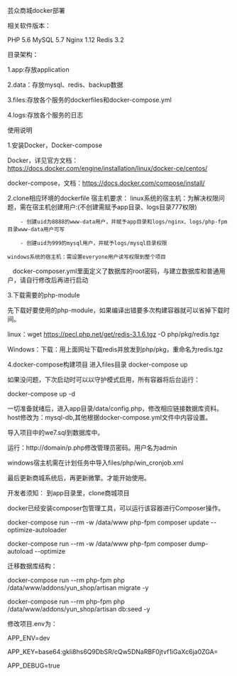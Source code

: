 芸众商城docker部署

相关软件版本：

PHP 5.6
MySQL 5.7
Nginx 1.12
Redis 3.2

目录架构：

1.app:存放application

2.data：存放mysql、redis、backup数据

3.files:存放各个服务的dockerfiles和docker-compose.yml

4.logs:存放各个服务的日志

使用说明

1.安装Docker，Docker-compose

Docker，详见官方文档：https://docs.docker.com/engine/installation/linux/docker-ce/centos/

docker-compose，文档：https://docs.docker.com/compose/install/

2.clone相应环境的dockerfile
	宿主机要求：
	linux系统的宿主机：为解决权限问题，需在宿主机创建用户:(不创建需赋予app目录、logs目录777权限)

		- 创建uid为8888的www-data用户，并赋予app目录和logs/nginx、logs/php-fpm目录www-data用户可写

		- 创建uid为999的mysql用户，并赋予logs/mysql目录权限

	windows系统的宿主机：需设置everyone用户读写权限到整个项目


    docker-composer.yml里面定义了数据库的root密码，与建立数据库和普通用户，请自行修改后再进行启动

3.下载需要的php-module

先下载好要使用的php-module，如果编译出错要多次构建容器就可以省掉下载时间。


linux：wget https://pecl.php.net/get/redis-3.1.6.tgz -O php/pkg/redis.tgz

Windows：下载：用上面网址下载redis并放发到php/pkg，重命名为redis.tgz

4.docker-compose构建项目
进入files目录
docker-compose up

如果没问题，下次启动时可以以守护模式启用，所有容器将后台运行：

docker-compose up -d

一切准备就绪后，进入app目录/data/config.php，修改相应链接数据库资料。host修改为：mysql-db,其他根据docker-compose.yml文件中内容设置。

导入项目中的we7.sql到数据库中。

运行：http://domain/p.php修改管理员密码。用户名为admin

windows宿主机需在计划任务中导入files/php/win_cronjob.xml

最后更新商城系统后，再更新微擎。才能开始使用。

开发者须知：
到app目录里，clone商城项目

docker已经安装composer包管理工具，可以运行该容器进行Composer操作。

docker-compose run --rm -w /data/www php-fpm composer update --optimize-autoloader

docker-compose run --rm -w /data/www php-fpm composer dump-autoload --optimize

迁移数据库结构：

docker-compose run --rm php-fpm php /data/www/addons/yun_shop/artisan migrate -y

docker-compose run --rm php-fpm php /data/www/addons/yun_shop/artisan db:seed -y

修改项目.env为：

APP_ENV=dev

APP_KEY=base64:gkli8hs6Q9DbSR/cQw5DNaRBF0jtvf1iGaXc6ja0ZGA=

APP_DEBUG=true



